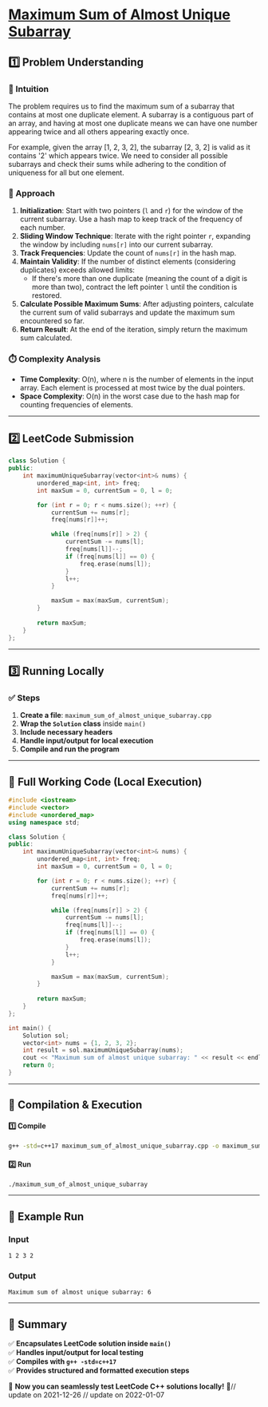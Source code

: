 # **[Maximum Sum of Almost Unique Subarray](https://leetcode.com/problems/maximum-sum-of-almost-unique-subarray/description/)**  

## **1️⃣ Problem Understanding**  
### **📌 Intuition**  
The problem requires us to find the maximum sum of a subarray that contains at most one duplicate element. A subarray is a contiguous part of an array, and having at most one duplicate means we can have one number appearing twice and all others appearing exactly once. 

For example, given the array [1, 2, 3, 2], the subarray [2, 3, 2] is valid as it contains '2' which appears twice. We need to consider all possible subarrays and check their sums while adhering to the condition of uniqueness for all but one element.

### **🚀 Approach**  
1. **Initialization**: Start with two pointers (`l` and `r`) for the window of the current subarray. Use a hash map to keep track of the frequency of each number.
2. **Sliding Window Technique**: Iterate with the right pointer `r`, expanding the window by including `nums[r]` into our current subarray.
3. **Track Frequencies**: Update the count of `nums[r]` in the hash map.
4. **Maintain Validity**: If the number of distinct elements (considering duplicates) exceeds allowed limits:
   - If there's more than one duplicate (meaning the count of a digit is more than two), contract the left pointer `l` until the condition is restored.
5. **Calculate Possible Maximum Sums**: After adjusting pointers, calculate the current sum of valid subarrays and update the maximum sum encountered so far.
6. **Return Result**: At the end of the iteration, simply return the maximum sum calculated.

### **⏱️ Complexity Analysis**  
- **Time Complexity**: O(n), where n is the number of elements in the input array. Each element is processed at most twice by the dual pointers.
- **Space Complexity**: O(n) in the worst case due to the hash map for counting frequencies of elements.

---  

## **2️⃣ LeetCode Submission**  
```cpp
class Solution {
public:
    int maximumUniqueSubarray(vector<int>& nums) {
        unordered_map<int, int> freq;
        int maxSum = 0, currentSum = 0, l = 0;

        for (int r = 0; r < nums.size(); ++r) {
            currentSum += nums[r];
            freq[nums[r]]++;

            while (freq[nums[r]] > 2) {
                currentSum -= nums[l];
                freq[nums[l]]--;
                if (freq[nums[l]] == 0) {
                    freq.erase(nums[l]);
                }
                l++;
            }

            maxSum = max(maxSum, currentSum);
        }
        
        return maxSum;
    }
}; 
```  

---  

## **3️⃣ Running Locally**  
### **✅ Steps**  
1. **Create a file**: `maximum_sum_of_almost_unique_subarray.cpp`  
2. **Wrap the `Solution` class** inside `main()`  
3. **Include necessary headers**  
4. **Handle input/output for local execution**  
5. **Compile and run the program**  

---  

## **📝 Full Working Code (Local Execution)**  
```cpp
#include <iostream>
#include <vector>
#include <unordered_map>
using namespace std;

class Solution {
public:
    int maximumUniqueSubarray(vector<int>& nums) {
        unordered_map<int, int> freq;
        int maxSum = 0, currentSum = 0, l = 0;

        for (int r = 0; r < nums.size(); ++r) {
            currentSum += nums[r];
            freq[nums[r]]++;

            while (freq[nums[r]] > 2) {
                currentSum -= nums[l];
                freq[nums[l]]--;
                if (freq[nums[l]] == 0) {
                    freq.erase(nums[l]);
                }
                l++;
            }

            maxSum = max(maxSum, currentSum);
        }
        
        return maxSum;
    }
};

int main() {
    Solution sol;
    vector<int> nums = {1, 2, 3, 2};
    int result = sol.maximumUniqueSubarray(nums);
    cout << "Maximum sum of almost unique subarray: " << result << endl;
    return 0;
}
```  

---  

## **🔧 Compilation & Execution**  
#### **1️⃣ Compile**  
```bash
g++ -std=c++17 maximum_sum_of_almost_unique_subarray.cpp -o maximum_sum_of_almost_unique_subarray
```  

#### **2️⃣ Run**  
```bash
./maximum_sum_of_almost_unique_subarray
```  

---  

## **🎯 Example Run**  
### **Input**  
```
1 2 3 2
```  
### **Output**  
```
Maximum sum of almost unique subarray: 6
```  

---  

## **📌 Summary**  
✅ **Encapsulates LeetCode solution inside `main()`**  
✅ **Handles input/output for local testing**  
✅ **Compiles with `g++ -std=c++17`**  
✅ **Provides structured and formatted execution steps**  

🚀 **Now you can seamlessly test LeetCode C++ solutions locally!** 🚀// update on 2021-12-26
// update on 2022-01-07
